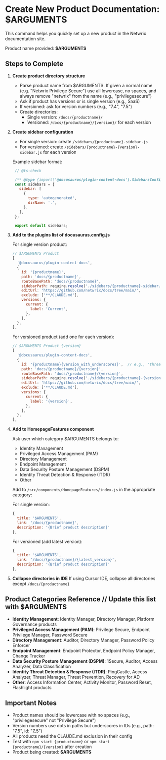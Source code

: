 # Create New Product Documentation: $ARGUMENTS

This command helps you quickly set up a new product in the Netwrix documentation site.

Product name provided: **$ARGUMENTS**

## Steps to Complete

1. **Create product directory structure**
   - Parse product name from $ARGUMENTS. If given a normal name (e.g. "Netwrix Privilege Secure") use all lowercase, no spaces, and always remove "netwrix" from the name (e.g., "privilegesecure")
   - Ask if product has versions or is single version (e.g., SaaS)
   - If versioned: ask for version numbers (e.g., "7.4", "7.5")
   - Create directories:
     - Single version: `/docs/{productname}/`
     - Versioned: `/docs/{productname}/{version}/` for each version

2. **Create sidebar configuration**
   - For single version: create `/sidebars/{productname}-sidebar.js`
   - For versioned: create `/sidebars/{productname}-{version}-sidebar.js` for each version

   Example sidebar format:
   ```javascript
    // @ts-check

    /** @type {import('@docusaurus/plugin-content-docs').SidebarsConfig} */
    const sidebars = {
      sidebar: [
        {
          type: 'autogenerated',
          dirName: '.',
        },
      ],
    };

    export default sidebars;
   ```

3. **Add to the plugins list of docusaurus.config.js**
   
   For single version product:
   ```javascript
   // $ARGUMENTS Product
   [
     '@docusaurus/plugin-content-docs',
     {
       id: '{productname}',
       path: 'docs/{productname}',
       routeBasePath: 'docs/{productname}',
       sidebarPath: require.resolve('./sidebars/{productname}-sidebar.js'),
       editUrl: 'https://github.com/netwrix/docs/tree/main/',
       exclude: ['**/CLAUDE.md'],
       versions: {
         current: {
           label: 'Current',
         },
       },
     },
   ],
   ```

   For versioned product (add one for each version):
   ```javascript
   // $ARGUMENTS Product {version}
   [
     '@docusaurus/plugin-content-docs',
     {
       id: '{productname}{version_with_underscores}',  // e.g., 'threatprevention7_5'
       path: 'docs/{productname}/{version}',
       routeBasePath: 'docs/{productname}/{version}',
       sidebarPath: require.resolve('./sidebars/{productname}-{version}-sidebar.js'),
       editUrl: 'https://github.com/netwrix/docs/tree/main/',
       exclude: ['**/CLAUDE.md'],
       versions: {
         current: {
           label: '{version}',
         },
       },
     },
   ],
   ```

4. **Add to HomepageFeatures component**
   
   Ask user which category $ARGUMENTS belongs to:
   - Identity Management
   - Privileged Access Management (PAM)
   - Directory Management
   - Endpoint Management
   - Data Security Posture Management (DSPM)
   - Identity Threat Detection & Response (ITDR)
   - Other

   Add to `/src/components/HomepageFeatures/index.js` in the appropriate category:
   
   For single version:
   ```javascript
   {
     title: '$ARGUMENTS',
     link: '/docs/{productname}',
     description: '{Brief product description}'
   },
   ```

   For versioned (add latest version):
   ```javascript
   {
     title: '$ARGUMENTS',
     link: '/docs/{productname}/{latest_version}',
     description: '{Brief product description}'
   },
   ```

5. **Collapse directories in IDE**
   If using Cursor IDE, collapse all directories except `/docs/{productname}`

## Product Categories Reference // Update this list with $ARGUMENTS

- **Identity Management**: Identity Manager, Directory Manager, Platform Governance products
- **Privileged Access Management (PAM)**: Privilege Secure, Endpoint Privilege Manager, Password Secure
- **Directory Management**: Auditor, Directory Manager, Password Policy Enforcer  
- **Endpoint Management**: Endpoint Protector, Endpoint Policy Manager, Change Tracker
- **Data Security Posture Management (DSPM)**: 1Secure, Auditor, Access Analyzer, Data Classification
- **Identity Threat Detection & Response (ITDR)**: PingCastle, Access Analyzer, Threat Manager, Threat Prevention, Recovery for AD
- **Other**: Access Information Center, Activity Monitor, Password Reset, Flashlight products

## Important Notes

- Product names should be lowercase with no spaces (e.g., "privilegesecure" not "Privilege Secure")
- Version numbers use dots in paths but underscores in IDs (e.g., path: "7.5", id: "7_5")
- All products need the CLAUDE.md exclusion in their config
- Test with `npm start {productname}` or `npm start {productname}/{version}` after creation
- Product being created: **$ARGUMENTS**